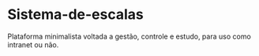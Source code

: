 # Sistema-de-escalas

Plataforma minimalista voltada a gestão, controle e estudo, para uso como intranet ou não.

